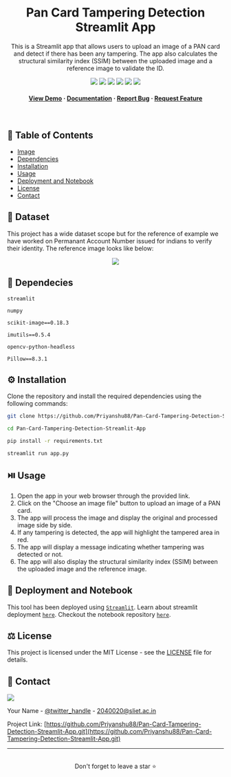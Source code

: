 <div align='center'>
  

  <h1>Pan Card Tampering Detection Streamlit App</h1>

  <p>
  This is a Streamlit app that allows users to upload an image of a PAN card and detect if there has been any tampering. The app also calculates the structural similarity index (SSIM) between the uploaded image and a reference image to validate the ID.
  </p>

<!-- Badges -->

<a href="https://priyanshu88-diabestes-prediction-streamlit-app-main-5komds.streamlit.app/" target="_blank">![](https://img.shields.io/website-up-down-green-red/http/monip.org.svg)</a>
![](https://img.shields.io/badge/Maintained-Yes-indigo)
![](https://img.shields.io/github/forks/Priyanshu88/Pan-Card-Tampering-Detection-Streamlit-App.svg)
![](https://img.shields.io/github/stars/Priyanshu88/Pan-Card-Tampering-Detection-Streamlit-App.svg)
![](https://img.shields.io/github/issues/Priyanshu88/Pan-Card-Tampering-Detection-Streamlit-App)
![](https://img.shields.io/github/last-commit/Priyanshu88/Pan-Card-Tampering-Detection-Streamlit-App)
  
 
 <h4>
    <a href="https://priyanshu88-diabestes-prediction-streamlit-app-main-5komds.streamlit.app/">View Demo</a>
  <span> · </span>
    <a href="https://github.com/Priyanshu88/Pan-Card-Tampering-Detection-Streamlit-App/blob/master/README.md">Documentation</a>
  <span> · </span>
    <a href="https://github.com/Priyanshu88/Pan-Card-Tampering-Detection-Streamlit-App/issues">Report Bug</a>
  <span> · </span>
    <a href="https://github.com/Priyanshu88/Pan-Card-Tampering-Detection-Streamlit-App/issues">Request Feature</a>
  </h4>
</div>

<br />


<!-- Table of Contents -->

## :notebook_with_decorative_cover: Table of Contents

- [Image](#signal_strength-image)
- [Dependencies](#toolbox-dependecies)
- [Installation](#gear-installation)
- [Usage](#play_or_pause_button-usage)
- [Deployment and Notebook](#triangular_flag_on_post-deployment-and-notebook)
- [License](#balance_scale-license)
- [Contact](#handshake-contact)



## :signal_strength: Dataset

This project has a wide dataset scope but for the reference of example we have worked on Permanant Account Number issued for indians to verify their identity. The reference image looks like below:

<div align='center'>
<img  src='https://user-images.githubusercontent.com/86107841/236691772-cefaee43-31fc-4f72-85b9-7d9611be3971.png'/>
</div>


## :toolbox: Dependecies


`streamlit`

`numpy` 

`scikit-image==0.18.3`

`imutils==0.5.4`

`opencv-python-headless`

`Pillow==8.3.1`



## :gear: Installation

Clone the repository and install the required dependencies using the following commands:

```bash
git clone https://github.com/Priyanshu88/Pan-Card-Tampering-Detection-Streamlit-App.git
```

```bash
cd Pan-Card-Tampering-Detection-Streamlit-App
```

```bash
pip install -r requirements.txt
```

```bash
streamlit run app.py
```

## :play_or_pause_button: Usage

1. Open the app in your web browser through the provided link.
2. Click on the "Choose an image file" button to upload an image of a PAN card.
3. The app will process the image and display the original and processed image side by side.
4. If any tampering is detected, the app will highlight the tampered area in red.
5. The app will display a message indicating whether tampering was detected or not.
6. The app will also display the structural similarity index (SSIM) between the uploaded image and the reference image.




## :triangular_flag_on_post: Deployment and Notebook

This tool has been deployed using [`Streamlit`](https://streamlit.io/). Learn about streamlit deployment [`here`](https://docs.streamlit.io/streamlit-community-cloud/get-started/deploy-an-app). Checkout the notebook repository [`here`](https://github.com/Priyanshu88/Pan-Card-Tampering-Detection).



## :balance_scale: License

This project is licensed under the MIT License - see the [LICENSE](https://github.com/Priyanshu88/Pan-Card-Tampering-Detection-Streamlit-App/blob/main/LICENSE) file for details.



## :handshake: Contact

![](https://img.shields.io/badge/Gmail-D14836?style=for-the-badge&logo=gmail&logoColor=white)

Your Name - [@twitter_handle](https://twitter.com/Priyans75729802?s=09) - 2040020@sliet.ac.in

Project Link: [https://github.com/Priyanshu88/Pan-Card-Tampering-Detection-Streamlit-App.git](https://github.com/Priyanshu88/Pan-Card-Tampering-Detection-Streamlit-App.git)
<hr />
<br />
<div align="center">Don't forget to leave a star ⭐️</div>
